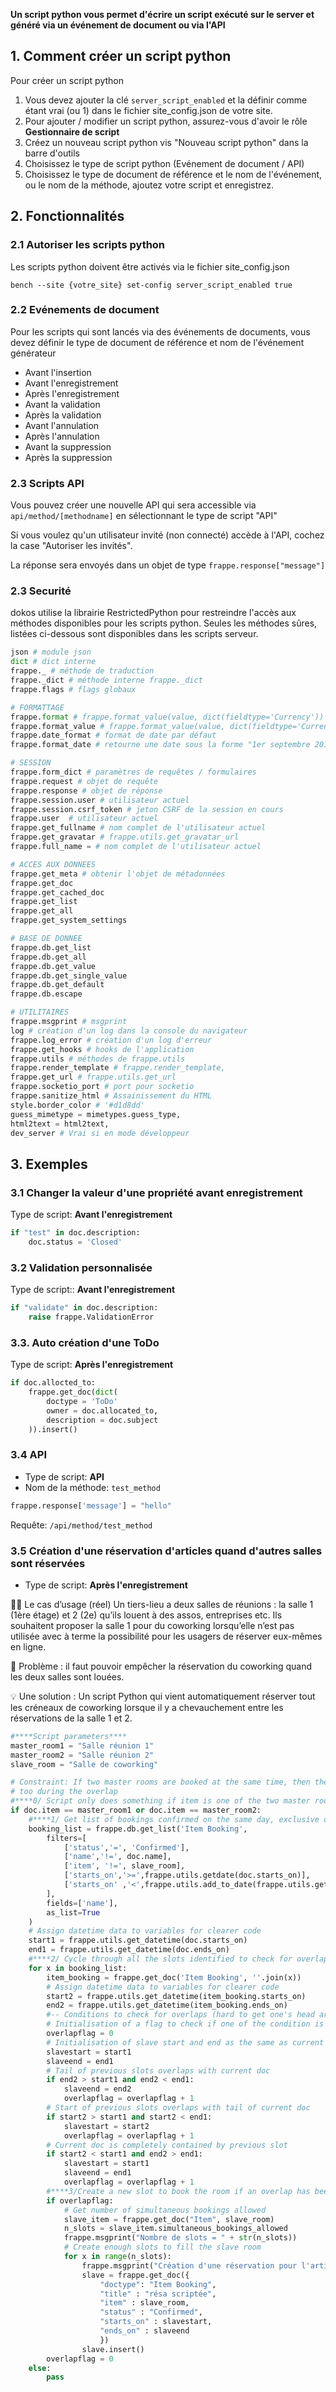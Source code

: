 **Un script python vous permet d'écrire un script exécuté sur le server et généré via un événement de document ou via l'API**

## 1. Comment créer un script python

Pour créer un script python

1. Vous devez ajouter la clé `server_script_enabled` et la définir comme étant vrai (ou 1) dans le fichier site_config.json de votre site.
1. Pour ajouter / modifier un script python, assurez-vous d'avoir le rôle **Gestionnaire de script**
1. Créez un nouveau script python vis "Nouveau script python" dans la barre d'outils
1. Choisissez le type de script python (Evénement de document / API)
1. Choisissez le type de document de référence et le nom de l'événement, ou le nom de la méthode, ajoutez votre script et enregistrez.

## 2. Fonctionnalités

### 2.1 Autoriser les scripts python

Les scripts python doivent être activés via le fichier site_config.json

```
bench --site {votre_site} set-config server_script_enabled true
```

### 2.2 Evénements de document

Pour les scripts qui sont lancés via des événements de documents, vous devez définir le type de document de référence et nom de l'événement générateur

- Avant l'insertion
- Avant l'enregistrement
- Après l'enregistrement
- Avant la validation
- Après la validation
- Avant l'annulation
- Après l'annulation
- Avant la suppression
- Après la suppression

### 2.3 Scripts API

Vous pouvez créer une nouvelle API qui sera accessible via `api/method/[methodname]` en sélectionnant le type de script "API"

Si vous voulez qu'un utilisateur invité (non connecté) accède à l'API, cochez la case "Autoriser les invités".

La réponse sera envoyés dans un objet de type `frappe.response["message"]`

### 2.3 Securité

dokos utilise la librairie RestrictedPython pour restreindre l'accès aux méthodes disponibles pour les scripts python. Seules les méthodes sûres, listées ci-dessous sont disponibles dans les scripts serveur.
```py
json # module json
dict # dict interne
frappe._ # méthode de traduction
frappe._dict # méthode interne frappe._dict
frappe.flags # flags globaux

# FORMATTAGE
frappe.format # frappe.format_value(value, dict(fieldtype='Currency'))
frappe.format_value # frappe.format_value(value, dict(fieldtype='Currency'))
frappe.date_format # format de date par défaut
frappe.format_date # retourne une date sous la forme "1er septembre 2019"

# SESSION
frappe.form_dict # paramètres de requêtes / formulaires
frappe.request # objet de requête
frappe.response # objet de réponse
frappe.session.user # utilisateur actuel
frappe.session.csrf_token # jeton CSRF de la session en cours
frappe.user  # utilisateur actuel
frappe.get_fullname # nom complet de l'utilisateur actuel
frappe.get_gravatar # frappe.utils.get_gravatar_url
frappe.full_name = # nom complet de l'utilisateur actuel

# ACCES AUX DONNEES
frappe.get_meta # obtenir l'objet de métadonnées
frappe.get_doc
frappe.get_cached_doc
frappe.get_list
frappe.get_all
frappe.get_system_settings

# BASE DE DONNEE
frappe.db.get_list
frappe.db.get_all
frappe.db.get_value
frappe.db.get_single_value
frappe.db.get_default
frappe.db.escape

# UTILITAIRES
frappe.msgprint # msgprint
log # création d'un log dans la console du navigateur
frappe.log_error # création d'un log d'erreur
frappe.get_hooks # hooks de l'application
frappe.utils # méthodes de frappe.utils
frappe.render_template # frappe.render_template,
frappe.get_url # frappe.utils.get_url
frappe.socketio_port # port pour socketio
frappe.sanitize_html # Assainissement du HTML
style.border_color # '#d1d8dd'
guess_mimetype = mimetypes.guess_type,
html2text = html2text,
dev_server # Vrai si en mode développeur
```

## 3. Exemples

### 3.1 Changer la valeur d'une propriété avant enregistrement

Type de script: **Avant l'enregistrement**

```py
if "test" in doc.description:
	doc.status = 'Closed'
```

### 3.2 Validation personnalisée

Type de script:: **Avant l'enregistrement**

```py
if "validate" in doc.description:
	raise frappe.ValidationError
```

### 3.3. Auto création d'une ToDo

Type de script: **Après l'enregistrement**

```py
if doc.allocted_to:
    frappe.get_doc(dict(
        doctype = 'ToDo'
        owner = doc.allocated_to,
        description = doc.subject
    )).insert()
```

### 3.4 API

- Type de script: **API**
- Nom de la méthode: `test_method`

```py
frappe.response['message'] = "hello"
```

Requête: `/api/method/test_method`

### 3.5 Création d'une réservation d'articles quand d'autres salles sont réservées

- Type de script: **Après l'enregistrement**

:man_office_worker: Le cas d’usage (réel)
Un tiers-lieu a deux salles de réunions : la salle 1 (1ère étage) et 2 (2e) qu’ils louent à des assos, entreprises etc. Ils souhaitent proposer la salle 1 pour du coworking lorsqu’elle n’est pas utilisée avec à terme la possibilité pour les usagers de réserver eux-mêmes en ligne.

:thinking: Problème : il faut pouvoir empêcher la réservation du coworking quand les deux salles sont louées.

:bulb: Une solution : Un script Python qui vient automatiquement réserver tout les créneaux de coworking lorsque il y a chevauchement entre les réservations de la salle 1 et 2.

```py
#****Script parameters****
master_room1 = "Salle réunion 1"
master_room2 = "Salle réunion 2"
slave_room = "Salle de coworking"

# Constraint: If two master rooms are booked at the same time, then the slave room is booked
# too during the overlap
#****0/ Script only does something if item is one of the two master rooms****
if doc.item == master_room1 or doc.item == master_room2:
    #****1/ Get list of bookings confirmed on the same day, exclusive of the slave room****
    booking_list = frappe.db.get_list('Item Booking',
        filters=[
            ['status','=', 'Confirmed'],
            ['name','!=', doc.name],
            ['item', '!=', slave_room],
            ['starts_on','>=',frappe.utils.getdate(doc.starts_on)],
            ['starts_on' ,'<',frappe.utils.add_to_date(frappe.utils.getdate(doc.ends_on),days=1) ]
        ],
        fields=['name'],
        as_list=True
    )
    # Assign datetime data to variables for clearer code
    start1 = frappe.utils.get_datetime(doc.starts_on)
    end1 = frappe.utils.get_datetime(doc.ends_on)
    #****2/ Cycle through all the slots identified to check for overlaps****
    for x in booking_list:
        item_booking = frappe.get_doc('Item Booking', ''.join(x))
        # Assign datetime data to variables for clearer code
        start2 = frappe.utils.get_datetime(item_booking.starts_on)
        end2 = frappe.utils.get_datetime(item_booking.ends_on)
        #-- Conditions to check for overlaps (hard to get one's head around without a schematic) --
        # Initialisation of a flag to check if one of the condition is met
        overlapflag = 0
        # Initialisation of slave start and end as the same as current doc
        slavestart = start1
        slaveend = end1
        # Tail of previous slots overlaps with current doc
        if end2 > start1 and end2 < end1:
            slaveend = end2
            overlapflag = overlapflag + 1
        # Start of previous slots overlaps with tail of current doc
        if start2 > start1 and start2 < end1:
            slavestart = start2
            overlapflag = overlapflag + 1
        # Current doc is completely contained by previous slot
        if start2 < start1 and end2 > end1:
            slavestart = start1
            slaveend = end1
            overlapflag = overlapflag + 1
        #****3/Create a new slot to book the room if an overlap has been found****
        if overlapflag:
            # Get number of simultaneous bookings allowed
            slave_item = frappe.get_doc("Item", slave_room)
            n_slots = slave_item.simultaneous_bookings_allowed
            frappe.msgprint("Nombre de slots = " + str(n_slots))
            # Create enough slots to fill the slave room
            for x in range(n_slots):
                frappe.msgprint("Création d'une réservation pour l'article : " + slave_room)
                slave = frappe.get_doc({
                    "doctype": "Item Booking",
                    "title" : "résa scriptée",
                    "item" : slave_room,
                    "status" : "Confirmed",
                    "starts_on" : slavestart,
                    "ends_on" : slaveend
                    })
                slave.insert()
        overlapflag = 0
    else:
        pass
```

